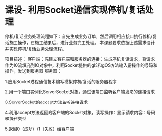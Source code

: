 # 课设- 利用Socket通信实现停机/复话处理
停机/复话业务处理流程如下：首先生成业务订单，然后调用相应接口执行停机/复话施工操作，在施工结果后，进行业务完工处理。
本课题要求依据上述需求设计并实现停机/复话业务处理流程。

项目描述：
客户端：先建立客户端和服务器的连接：生成停机复话请求，将请求作为IO流填充到IO对象中，利用Socket提供的gIS和gOS方法输入需操作的号码和操作，发送到服务器
服务器：

1.应用Socket进程通信技术编写模拟停机/复话的服务器程序

2.用一个端口实例化ServerSocket对象，通过该端口监听客户端发来的连接请求 

3.ServerSocket的accept方法监听连接请求

4.利用accept方法返回的客户端的Socket对象，读写操作：显示请求内容：号码和操作类型

5.返回0（成功）/1（失败）给客户端

